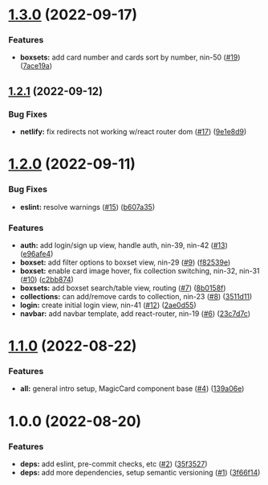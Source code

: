# [1.3.0](https://github.com/denvermullets/ninetynine-staples-front-end/compare/v1.2.1...v1.3.0) (2022-09-17)


### Features

* **boxsets:** add card number and cards sort by number, nin-50 ([#19](https://github.com/denvermullets/ninetynine-staples-front-end/issues/19)) ([7ace19a](https://github.com/denvermullets/ninetynine-staples-front-end/commit/7ace19a4773579f503312f006cc9b402311486b8))

## [1.2.1](https://github.com/denvermullets/ninetynine-staples-front-end/compare/v1.2.0...v1.2.1) (2022-09-12)


### Bug Fixes

* **netlify:** fix redirects not working w/react router dom ([#17](https://github.com/denvermullets/ninetynine-staples-front-end/issues/17)) ([9e1e8d9](https://github.com/denvermullets/ninetynine-staples-front-end/commit/9e1e8d94fe5ce98acabdb5a35c9c36522f61165b))

# [1.2.0](https://github.com/denvermullets/ninetynine-staples-front-end/compare/v1.1.0...v1.2.0) (2022-09-11)


### Bug Fixes

* **eslint:** resolve warnings ([#15](https://github.com/denvermullets/ninetynine-staples-front-end/issues/15)) ([b607a35](https://github.com/denvermullets/ninetynine-staples-front-end/commit/b607a35b45b9462471b1dbd9a01549fe7f250c47))


### Features

* **auth:** add login/sign up view, handle auth, nin-39, nin-42 ([#13](https://github.com/denvermullets/ninetynine-staples-front-end/issues/13)) ([e96afe4](https://github.com/denvermullets/ninetynine-staples-front-end/commit/e96afe462dad834effdf939439bfaf4d59986c6e))
* **boxset:** add filter options to boxset view, nin-29 ([#9](https://github.com/denvermullets/ninetynine-staples-front-end/issues/9)) ([f82539e](https://github.com/denvermullets/ninetynine-staples-front-end/commit/f82539e8de6fca3d70b5c3b5534f6ba627258554))
* **boxset:** enable card image hover, fix collection switching, nin-32, nin-31 ([#10](https://github.com/denvermullets/ninetynine-staples-front-end/issues/10)) ([c2bb874](https://github.com/denvermullets/ninetynine-staples-front-end/commit/c2bb8749978ee44fbe61cf80faf5191c96c8ed61))
* **boxsets:** add boxset search/table view, routing ([#7](https://github.com/denvermullets/ninetynine-staples-front-end/issues/7)) ([8b0158f](https://github.com/denvermullets/ninetynine-staples-front-end/commit/8b0158f112b5c8c09bbddeeb46db2f2bebd991fc))
* **collections:** can add/remove cards to collection, nin-23 ([#8](https://github.com/denvermullets/ninetynine-staples-front-end/issues/8)) ([3511d11](https://github.com/denvermullets/ninetynine-staples-front-end/commit/3511d1115a1d7153531bf9cda0eadcd01d73c984))
* **login:** create initial login view, nin-41 ([#12](https://github.com/denvermullets/ninetynine-staples-front-end/issues/12)) ([2ae0d55](https://github.com/denvermullets/ninetynine-staples-front-end/commit/2ae0d556e444f81a3c15e5b6f4b380985eaddc91))
* **navbar:** add navbar template, add react-router, nin-19 ([#6](https://github.com/denvermullets/ninetynine-staples-front-end/issues/6)) ([23c7d7c](https://github.com/denvermullets/ninetynine-staples-front-end/commit/23c7d7c5c7bb38f046452aa6bc81682236525fbe))

# [1.1.0](https://github.com/denvermullets/ninetynine-staples-front-end/compare/v1.0.0...v1.1.0) (2022-08-22)


### Features

* **all:** general intro setup, MagicCard component base ([#4](https://github.com/denvermullets/ninetynine-staples-front-end/issues/4)) ([139a06e](https://github.com/denvermullets/ninetynine-staples-front-end/commit/139a06ea6a84140670d81c47d8adf274ac4f8b23))

# 1.0.0 (2022-08-20)


### Features

* **deps:** add eslint, pre-commit checks, etc ([#2](https://github.com/denvermullets/ninetynine-staples-front-end/issues/2)) ([35f3527](https://github.com/denvermullets/ninetynine-staples-front-end/commit/35f35276453dae7191a85becee4d11ae58b8e93f))
* **deps:** add more dependencies, setup semantic versioning ([#1](https://github.com/denvermullets/ninetynine-staples-front-end/issues/1)) ([3f66f14](https://github.com/denvermullets/ninetynine-staples-front-end/commit/3f66f14920e823473801d3340b91dc689388abee))
